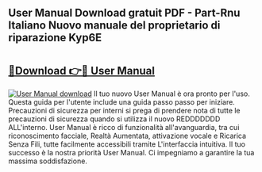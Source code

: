 ## User Manual Download gratuit PDF - Part-Rnu Italiano Nuovo manuale del proprietario di riparazione Kyp6E

# <h2><a href="http://dfa5ys.blite.top/?on=User+Manual">🔗Download 👉🔴 User Manual</a></h2>

[![User Manual download](https://i.imgur.com/lujVjoI.png)](http://dfa5ys.blite.top/?on=User+Manual)
Il tuo nuovo User Manual è ora pronto per l'uso. Questa guida per l'utente include una guida passo passo per iniziare. Precauzioni di sicurezza per interni si prega di prendere nota di tutte le precauzioni di sicurezza quando si utilizza il nuovo REDDDDDDD ALL'interno. User Manual è ricco di funzionalità all'avanguardia, tra cui riconoscimento facciale, Realtà Aumentata, attivazione vocale e Ricarica Senza Fili, tutte facilmente accessibili tramite L'interfaccia intuitiva. Il tuo successo è la nostra priorità User Manual. Ci impegniamo a garantire la tua massima soddisfazione.
